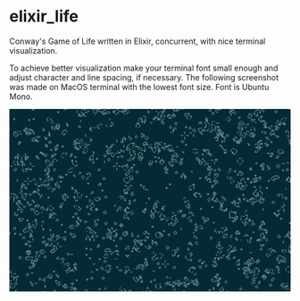 # elixir_life
Conway's Game of Life written in Elixir, concurrent, with nice terminal visualization.

To achieve better visualization make your terminal font small enough and adjust character and line spacing, if necessary.
The following screenshot was made on MacOS terminal with the lowest font size. Font is Ubuntu Mono.

![Elixir Life app screenshot](https://raw.githubusercontent.com/versilov/elixir_life/master/screenshot.png)
